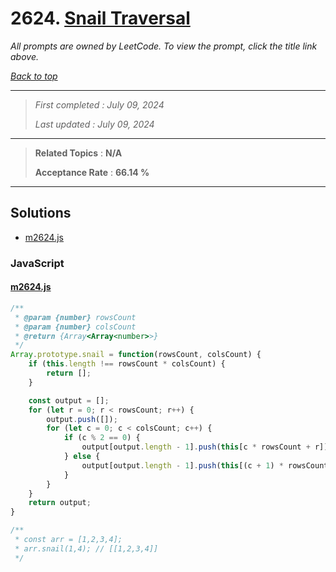 # 2624. [Snail Traversal](<https://leetcode.com/problems/snail-traversal>)

*All prompts are owned by LeetCode. To view the prompt, click the title link above.*

*[Back to top](<../README.md>)*

------

> *First completed : July 09, 2024*
>
> *Last updated : July 09, 2024*

------

> **Related Topics** : **N/A**
>
> **Acceptance Rate** : **66.14 %**

------

## Solutions

- [m2624.js](<../my-submissions/m2624.js>)
### JavaScript
#### [m2624.js](<../my-submissions/m2624.js>)
```JavaScript
/**
 * @param {number} rowsCount
 * @param {number} colsCount
 * @return {Array<Array<number>>}
 */
Array.prototype.snail = function(rowsCount, colsCount) {
    if (this.length !== rowsCount * colsCount) {
        return [];
    }

    const output = [];
    for (let r = 0; r < rowsCount; r++) {
        output.push([]);
        for (let c = 0; c < colsCount; c++) {
            if (c % 2 == 0) {
                output[output.length - 1].push(this[c * rowsCount + r]);
            } else {
                output[output.length - 1].push(this[(c + 1) * rowsCount - r - 1]);
            }
        }
    }
    return output;
}

/**
 * const arr = [1,2,3,4];
 * arr.snail(1,4); // [[1,2,3,4]]
 */
```

